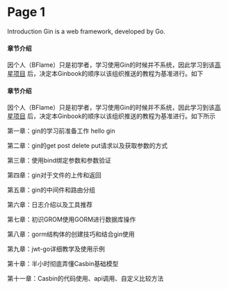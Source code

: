 # Page 1

Introduction Gin is a web framework, developed by Go.

#### 章节介绍

因个人（BFlame）只是初学者，学习使用Gin的时候并不系统，因此学习到该[高星项目](https://github.com/flipped-aurora/gin-vue-admin) 后，决定本Ginbook的顺序以该组织推送的教程为基准进行。如下



#### 章节介绍

因个人（BFlame）只是初学者，学习使用Gin的时候并不系统，因此学习到该[高星项目](https://github.com/flipped-aurora/gin-vue-admin) 后，决定本Ginbook的顺序以该组织推送的教程为基准进行。如下所示

第一章：gin的学习前准备工作 hello gin

第二章：gin的get post delete put请求以及获取参数的方式

第三章：使用bind绑定参数和参数验证

第四章：gin对于文件的上传和返回

第五章：gin的中间件和路由分组

第六章：日志介绍以及工具推荐

第七章：初识GROM使用GORM进行数据库操作

第八章：gorm结构体的创建技巧和结合gin使用

第九章：jwt-go详细教学及使用示例

第十章：半小时彻底弄懂Casbin基础模型

第十一章：Casbin的代码使用、api调用、自定义比较方法

